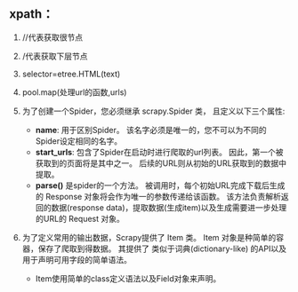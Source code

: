 ## xpath：
1. //代表获取很节点
2. /代表获取下层节点
3. selector=etree.HTML(text)
4. pool.map(处理url的函数,urls)
5. 为了创建一个Spider，您必须继承 scrapy.Spider 类， 且定义以下三个属性:
	- **name**: 用于区别Spider。 该名字必须是唯一的，您不可以为不同的Spider设定相同的名字。
	- **start_urls**: 包含了Spider在启动时进行爬取的url列表。 因此，第一个被获取到的页面将是其中之一。 后续的URL则从初始的URL获取到的数据中提取。
	- **parse()** 是spider的一个方法。 被调用时，每个初始URL完成下载后生成的 Response 对象将会作为唯一的参数传递给该函数。 该方法负责解析返回的数据(response data)，提取数据(生成item)以及生成需要进一步处理的URL的 Request 对象。

6. 为了定义常用的输出数据，Scrapy提供了 Item 类。 Item 对象是种简单的容器，保存了爬取到得数据。 其提供了 类似于词典(dictionary-like) 的API以及用于声明可用字段的简单语法。
	- Item使用简单的class定义语法以及Field对象来声明。